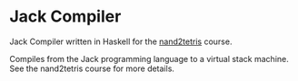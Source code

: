 # Jack Compiler

Jack Compiler written in Haskell for the [nand2tetris](https://www.nand2tetris.org/) course.

Compiles from the Jack programming language to a virtual stack machine. See the nand2tetris course for more details.
